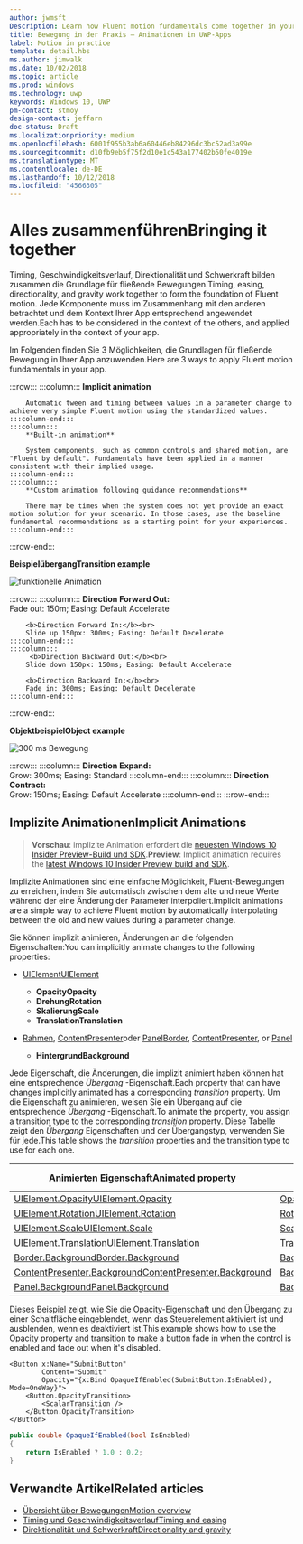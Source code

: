 ```yaml
---
author: jwmsft
Description: Learn how Fluent motion fundamentals come together in your app.
title: Bewegung in der Praxis – Animationen in UWP-Apps
label: Motion in practice
template: detail.hbs
ms.author: jimwalk
ms.date: 10/02/2018
ms.topic: article
ms.prod: windows
ms.technology: uwp
keywords: Windows 10, UWP
pm-contact: stmoy
design-contact: jeffarn
doc-status: Draft
ms.localizationpriority: medium
ms.openlocfilehash: 6001f955b3ab6a60446eb84296dc3bc52ad3a99e
ms.sourcegitcommit: d10fb9eb5f75f2d10e1c543a177402b50fe4019e
ms.translationtype: MT
ms.contentlocale: de-DE
ms.lasthandoff: 10/12/2018
ms.locfileid: "4566305"
---
```

# <a name="bringing-it-together"></a><span data-ttu-id="38c30-103">Alles zusammenführen</span><span class="sxs-lookup"><span data-stu-id="38c30-103">Bringing it together</span></span>

<span data-ttu-id="38c30-104">Timing, Geschwindigkeitsverlauf, Direktionalität und Schwerkraft bilden zusammen die Grundlage für fließende Bewegungen.</span><span class="sxs-lookup"><span data-stu-id="38c30-104">Timing, easing, directionality, and gravity work together to form the foundation of Fluent motion.</span></span> <span data-ttu-id="38c30-105">Jede Komponente muss im Zusammenhang mit den anderen betrachtet und dem Kontext Ihrer App entsprechend angewendet werden.</span><span class="sxs-lookup"><span data-stu-id="38c30-105">Each has to be considered in the context of the others, and applied appropriately in the context of your app.</span></span>

<span data-ttu-id="38c30-106">Im Folgenden finden Sie 3 Möglichkeiten, die Grundlagen für fließende Bewegung in Ihrer App anzuwenden.</span><span class="sxs-lookup"><span data-stu-id="38c30-106">Here are 3 ways to apply Fluent motion fundamentals in your app.</span></span>

:::row:::
    :::column:::
        **Implicit animation**

        Automatic tween and timing between values in a parameter change to achieve very simple Fluent motion using the standardized values.
    :::column-end:::
    :::column:::
        **Built-in animation**

        System components, such as common controls and shared motion, are "Fluent by default". Fundamentals have been applied in a manner consistent with their implied usage.
    :::column-end:::
    :::column:::
        **Custom animation following guidance recommendations**

        There may be times when the system does not yet provide an exact motion solution for your scenario. In those cases, use the baseline fundamental recommendations as a starting point for your experiences.
    :::column-end:::
:::row-end:::

**<span data-ttu-id="38c30-107">Beispielübergang</span><span class="sxs-lookup"><span data-stu-id="38c30-107">Transition example</span></span>**

![funktionelle Animation](images/pageRefresh.gif)

:::row:::
    :::column:::
        <b>Direction Forward Out:</b><br>
        Fade out: 150m; Easing: Default Accelerate

        <b>Direction Forward In:</b><br>
        Slide up 150px: 300ms; Easing: Default Decelerate
    :::column-end:::
    :::column:::
         <b>Direction Backward Out:</b><br>
        Slide down 150px: 150ms; Easing: Default Accelerate

        <b>Direction Backward In:</b><br>
        Fade in: 300ms; Easing: Default Decelerate
    :::column-end:::
:::row-end:::

**<span data-ttu-id="38c30-109">Objektbeispiel</span><span class="sxs-lookup"><span data-stu-id="38c30-109">Object example</span></span>**

 ![300 ms Bewegung](images/control.gif)

:::row:::
    :::column:::
        <b>Direction Expand:</b><br>
        Grow: 300ms; Easing: Standard
    :::column-end:::
    :::column:::
        <b>Direction Contract:</b><br>
        Grow: 150ms; Easing: Default Accelerate
    :::column-end:::
:::row-end:::

## <a name="implicit-animations"></a><span data-ttu-id="38c30-111">Implizite Animationen</span><span class="sxs-lookup"><span data-stu-id="38c30-111">Implicit Animations</span></span>

> <span data-ttu-id="38c30-112">**Vorschau**: implizite Animation erfordert die [neuesten Windows 10 Insider Preview-Build und SDK](https://insider.windows.com/for-developers/).</span><span class="sxs-lookup"><span data-stu-id="38c30-112">**Preview**: Implicit animation requires the [latest Windows 10 Insider Preview build and SDK](https://insider.windows.com/for-developers/).</span></span>

<span data-ttu-id="38c30-113">Implizite Animationen sind eine einfache Möglichkeit, Fluent-Bewegungen zu erreichen, indem Sie automatisch zwischen dem alte und neue Werte während der eine Änderung der Parameter interpoliert.</span><span class="sxs-lookup"><span data-stu-id="38c30-113">Implicit animations are a simple way to achieve Fluent motion by automatically interpolating between the old and new values during a parameter change.</span></span>

<span data-ttu-id="38c30-114">Sie können implizit animieren, Änderungen an die folgenden Eigenschaften:</span><span class="sxs-lookup"><span data-stu-id="38c30-114">You can implicitly animate changes to the following properties:</span></span>

- [<span data-ttu-id="38c30-115">UIElement</span><span class="sxs-lookup"><span data-stu-id="38c30-115">UIElement</span></span>](/uwp/api/windows.ui.xaml.uielement)
  - **<span data-ttu-id="38c30-116">Opacity</span><span class="sxs-lookup"><span data-stu-id="38c30-116">Opacity</span></span>**
  - **<span data-ttu-id="38c30-117">Drehung</span><span class="sxs-lookup"><span data-stu-id="38c30-117">Rotation</span></span>**
  - **<span data-ttu-id="38c30-118">Skalierung</span><span class="sxs-lookup"><span data-stu-id="38c30-118">Scale</span></span>**
  - **<span data-ttu-id="38c30-119">Translation</span><span class="sxs-lookup"><span data-stu-id="38c30-119">Translation</span></span>**

- <span data-ttu-id="38c30-120">[Rahmen](/uwp/api/windows.ui.xaml.controls.border), [ContentPresenter](/uwp/api/windows.ui.xaml.controls.contentpresenter)oder [Panel](/uwp/api/windows.ui.xaml.controls.panel)</span><span class="sxs-lookup"><span data-stu-id="38c30-120">[Border](/uwp/api/windows.ui.xaml.controls.border), [ContentPresenter](/uwp/api/windows.ui.xaml.controls.contentpresenter), or [Panel](/uwp/api/windows.ui.xaml.controls.panel)</span></span>
  - **<span data-ttu-id="38c30-121">Hintergrund</span><span class="sxs-lookup"><span data-stu-id="38c30-121">Background</span></span>**

<span data-ttu-id="38c30-122">Jede Eigenschaft, die Änderungen, die implizit animiert haben können hat eine entsprechende _Übergang_ -Eigenschaft.</span><span class="sxs-lookup"><span data-stu-id="38c30-122">Each property that can have changes implicitly animated has a corresponding _transition_ property.</span></span> <span data-ttu-id="38c30-123">Um die Eigenschaft zu animieren, weisen Sie ein Übergang auf die entsprechende _Übergang_ -Eigenschaft.</span><span class="sxs-lookup"><span data-stu-id="38c30-123">To animate the property, you assign a transition type to the corresponding _transition_ property.</span></span> <span data-ttu-id="38c30-124">Diese Tabelle zeigt den _Übergang_ Eigenschaften und der Übergangstyp, verwenden Sie für jede.</span><span class="sxs-lookup"><span data-stu-id="38c30-124">This table shows the _transition_ properties and the transition type to use for each one.</span></span>

| <span data-ttu-id="38c30-125">Animierten Eigenschaft</span><span class="sxs-lookup"><span data-stu-id="38c30-125">Animated property</span></span> | <span data-ttu-id="38c30-126">Übergang-Eigenschaft</span><span class="sxs-lookup"><span data-stu-id="38c30-126">Transition property</span></span> | <span data-ttu-id="38c30-127">Implizite Übergangstyp</span><span class="sxs-lookup"><span data-stu-id="38c30-127">Implicit transition type</span></span> |
| -- | -- | -- |
| [<span data-ttu-id="38c30-128">UIElement.Opacity</span><span class="sxs-lookup"><span data-stu-id="38c30-128">UIElement.Opacity</span></span>](/uwp/api/windows.ui.xaml.uielement.opacity) | [<span data-ttu-id="38c30-129">OpacityTransition</span><span class="sxs-lookup"><span data-stu-id="38c30-129">OpacityTransition</span></span>](/uwp/api/windows.ui.xaml.uielement.opacitytransition) | [<span data-ttu-id="38c30-130">ScalarTransition</span><span class="sxs-lookup"><span data-stu-id="38c30-130">ScalarTransition</span></span>](/uwp/api/windows.ui.xaml.scalartransition) |
| [<span data-ttu-id="38c30-131">UIElement.Rotation</span><span class="sxs-lookup"><span data-stu-id="38c30-131">UIElement.Rotation</span></span>](/uwp/api/windows.ui.xaml.uielement.rotation) | [<span data-ttu-id="38c30-132">RotationTransition</span><span class="sxs-lookup"><span data-stu-id="38c30-132">RotationTransition</span></span>](/uwp/api/windows.ui.xaml.uielement.rotationtransition) | [<span data-ttu-id="38c30-133">ScalarTransition</span><span class="sxs-lookup"><span data-stu-id="38c30-133">ScalarTransition</span></span>](/uwp/api/windows.ui.xaml.scalartransition) |
| [<span data-ttu-id="38c30-134">UIElement.Scale</span><span class="sxs-lookup"><span data-stu-id="38c30-134">UIElement.Scale</span></span>](/uwp/api/windows.ui.xaml.uielement.scale) | [<span data-ttu-id="38c30-135">ScaleTransition</span><span class="sxs-lookup"><span data-stu-id="38c30-135">ScaleTransition</span></span>](/uwp/api/windows.ui.xaml.uielement.scaletransition) | [<span data-ttu-id="38c30-136">Vector3Transition</span><span class="sxs-lookup"><span data-stu-id="38c30-136">Vector3Transition</span></span>](/uwp/api/windows.ui.xaml.uielement.vector3transition) |
| [<span data-ttu-id="38c30-137">UIElement.Translation</span><span class="sxs-lookup"><span data-stu-id="38c30-137">UIElement.Translation</span></span>](/uwp/api/windows.ui.xaml.uielement.scale) | [<span data-ttu-id="38c30-138">TranslationTransition</span><span class="sxs-lookup"><span data-stu-id="38c30-138">TranslationTransition</span></span>](/uwp/api/windows.ui.xaml.uielement.translationtransition) | [<span data-ttu-id="38c30-139">Vector3Transition</span><span class="sxs-lookup"><span data-stu-id="38c30-139">Vector3Transition</span></span>](/uwp/api/windows.ui.xaml.uielement.vector3transition) |
| [<span data-ttu-id="38c30-140">Border.Background</span><span class="sxs-lookup"><span data-stu-id="38c30-140">Border.Background</span></span>](/uwp/api/windows.ui.xaml.controls.border.background) | [<span data-ttu-id="38c30-141">BackgroundTransition</span><span class="sxs-lookup"><span data-stu-id="38c30-141">BackgroundTransition</span></span>](/uwp/api/windows.ui.xaml.controls.border.backgroundtransition) | [<span data-ttu-id="38c30-142">BrushTransition</span><span class="sxs-lookup"><span data-stu-id="38c30-142">BrushTransition</span></span>](//uwp/api/windows.ui.xaml.uielement.brushtransition) |
| [<span data-ttu-id="38c30-143">ContentPresenter.Background</span><span class="sxs-lookup"><span data-stu-id="38c30-143">ContentPresenter.Background</span></span>](/uwp/api/windows.ui.xaml.controls.contentpresenter.background) | [<span data-ttu-id="38c30-144">BackgroundTransition</span><span class="sxs-lookup"><span data-stu-id="38c30-144">BackgroundTransition</span></span>](/uwp/api/windows.ui.xaml.controls.contentpresenter.backgroundtransition) | [<span data-ttu-id="38c30-145">BrushTransition</span><span class="sxs-lookup"><span data-stu-id="38c30-145">BrushTransition</span></span>](//uwp/api/windows.ui.xaml.uielement.brushtransition) |
| [<span data-ttu-id="38c30-146">Panel.Background</span><span class="sxs-lookup"><span data-stu-id="38c30-146">Panel.Background</span></span>](/uwp/api/windows.ui.xaml.controls.panel.background) | [<span data-ttu-id="38c30-147">BackgroundTransition</span><span class="sxs-lookup"><span data-stu-id="38c30-147">BackgroundTransition</span></span>](/uwp/api/windows.ui.xaml.controls.panel.backgroundtransition)  | [<span data-ttu-id="38c30-148">BrushTransition</span><span class="sxs-lookup"><span data-stu-id="38c30-148">BrushTransition</span></span>](//uwp/api/windows.ui.xaml.uielement.brushtransition) |

<span data-ttu-id="38c30-149">Dieses Beispiel zeigt, wie Sie die Opacity-Eigenschaft und den Übergang zu einer Schaltfläche eingeblendet, wenn das Steuerelement aktiviert ist und ausblenden, wenn es deaktiviert ist.</span><span class="sxs-lookup"><span data-stu-id="38c30-149">This example shows how to use the Opacity property and transition to make a button fade in when the control is enabled and fade out when it's disabled.</span></span>

```xaml
<Button x:Name="SubmitButton"
        Content="Submit"
        Opacity="{x:Bind OpaqueIfEnabled(SubmitButton.IsEnabled), Mode=OneWay}">
    <Button.OpacityTransition>
        <ScalarTransition />
    </Button.OpacityTransition>
</Button>
```

```csharp
public double OpaqueIfEnabled(bool IsEnabled)
{
    return IsEnabled ? 1.0 : 0.2;
}
```

## <a name="related-articles"></a><span data-ttu-id="38c30-150">Verwandte Artikel</span><span class="sxs-lookup"><span data-stu-id="38c30-150">Related articles</span></span>

- [<span data-ttu-id="38c30-151">Übersicht über Bewegungen</span><span class="sxs-lookup"><span data-stu-id="38c30-151">Motion overview</span></span>](index.md)
- [<span data-ttu-id="38c30-152">Timing und Geschwindigkeitsverlauf</span><span class="sxs-lookup"><span data-stu-id="38c30-152">Timing and easing</span></span>](timing-and-easing.md)
- [<span data-ttu-id="38c30-153">Direktionalität und Schwerkraft</span><span class="sxs-lookup"><span data-stu-id="38c30-153">Directionality and gravity</span></span>](directionality-and-gravity.md)